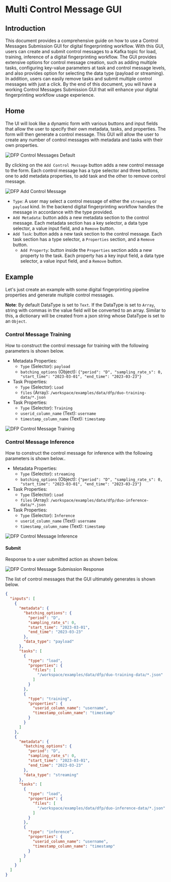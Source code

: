 <!--
# Copyright (c) 2023, NVIDIA CORPORATION.
#
# Licensed under the Apache License, Version 2.0 (the "License");
# you may not use this file except in compliance with the License.
# You may obtain a copy of the License at
#
#     http://www.apache.org/licenses/LICENSE-2.0
#
# Unless required by applicable law or agreed to in writing, software
# distributed under the License is distributed on an "AS IS" BASIS,
# WITHOUT WARRANTIES OR CONDITIONS OF ANY KIND, either express or implied.
# See the License for the specific language governing permissions and
# limitations under the License.
-->

# Multi Control Message GUI

## Introduction
This document provides a comprehensive guide on how to use a Control Messages Submission GUI for digital fingerprinting workflow. With this GUI, users can create and submit control messages to a Kafka topic for load, training, inference of a digital fingerprinting workflow. The GUI provides extensive options for control message creation, such as adding multiple tasks, configuring key-value parameters at task and control message levels, and also provides option for selecting the data type (payload or streaming). In addition, users can easily remove tasks and submit multiple control messages with just a click. By the end of this document, you will have a working Control Messages Submission GUI that will enhance your digital fingerprinting workflow usage experience.

## Home
The UI will look like a dynamic form with various buttons and input fields that allow the user to specify their own metadata, tasks, and properties. The form will then generate a control message. This GUI will allow the user to create any number of control messages with metadata and tasks with their own properties.

![DFP Control Messages Default](./images/dfp_submit_messages_default.png)

By clicking on the `Add Control Message` button adds a new control message to the form. Each control message has a type selector and three buttons, one to add metadata properties, to add task and the other to remove control message.

![DFP Add Control Message](./images/dfp_add_control_message.png)
- `Type`: A user may select a control message of either the `streaming` or `payload` kind. In the backend digital fingerprinting workflow handles the message in accordance with the type provided.
- `Add Metadata`: button adds a new metadata section to the control message. Each metadata section has a key selector, a data type selector, a value input field, and a `Remove` button.
- `Add Task`: button adds a new task section to the control message. Each task section has a type selector, a `Properties` section, and a `Remove` button.
  - `Add Property`: button inside the `Properties` section adds a new property to the task. Each property has a key input field, a data type selector, a value input field, and a `Remove` button.


## Example
Let's just create an example with some digital fingerprinting pipeline properties and generate multiple control messages.

**Note**: By default DataType is set to `Text`. If the DataType is set to `Array`, string with commas in the value field will be converted to an array. Similar to this, a dictionary will be created from a json string whose DataType is set to an `Object`.

### Control Message Training

How to construct the control message for training with the following parameters is shown below.

  - Metadata Properties:
    - `Type` (Selector): `payload`
    - `batching_options` (Object): `{"period": "D", "sampling_rate_s": 0, "start_time": "2023-03-01", "end_time": "2023-03-23"}`
  - Task Properties:
    - `Type` (Selector): `Load`
    - `files` (Array): ```/workspace/examples/data/dfp/duo-training-data/*.json```
  - Task Properties:
    - `Type` (Selector): `Training`
    - `userid_column_name` (Text): ```username```
    - `timestamp_column_name` (Text): ```timestamp```

![DFP Control Message Training](./images/dfp_control_message_training.png)

### Control Message Inference

How to construct the control message for inference with the following parameters is shown below..

  - Metadata Properties:
    - `Type` (Selector): `streaming`
    - `batching_options` (Object): `{"period": "D", "sampling_rate_s": 0, "start_time": "2023-03-01", "end_time": "2023-03-23"}`
  - Task Properties:
    - `Type` (Selector): `Load`
    - `files` (Array): ```/workspace/examples/data/dfp/duo-inference-data/*.json```
  - Task Properties:
    - `Type` (Selector): `Inference`
    - `userid_column_name` (Text): ```username```
    - `timestamp_column_name` (Text): ```timestamp```

![DFP Control Message Inference](./images/dfp_control_message_inference.png)


#### Submit

Response to a user submitted action as shown below.

![DFP Control Message Submission Response](./images/df_control_msgs_submit_resp.png)

The list of control messages that the GUI ultimately generates is shown below.
```json
{
  "inputs": [
    {
      "metadata": {
        "batching_options": {
          "period": "D",
          "sampling_rate_s": 0,
          "start_time": "2023-03-01",
          "end_time": "2023-03-23"
        },
        "data_type": "payload"
      },
      "tasks": [
        {
          "type": "load",
          "properties": {
            "files": [
              "/workspace/examples/data/dfp/duo-training-data/*.json"
            ]
          }
        },
        {
          "type": "training",
          "properties": {
            "userid_column_name": "username",
            "timestamp_column_name": "timestamp"
          }
        }
      ]
    },
    {
      "metadata": {
        "batching_options": {
          "period": "D",
          "sampling_rate_s": 0,
          "start_time": "2023-03-01",
          "end_time": "2023-03-23"
        },
        "data_type": "streaming"
      },
      "tasks": [
        {
          "type": "load",
          "properties": {
            "files": [
              "/workspace/examples/data/dfp/duo-inference-data/*.json"
            ]
          }
        },
        {
          "type": "inference",
          "properties": {
            "userid_column_name": "username",
            "timestamp_column_name": "timestamp"
          }
        }
      ]
    }
  ]
}
```
